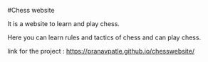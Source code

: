 #Chess website 

It is a website to learn and play chess.

Here you can learn rules and tactics of chess and can play chess.

link for the project : https://pranavpatle.github.io/chesswebsite/
